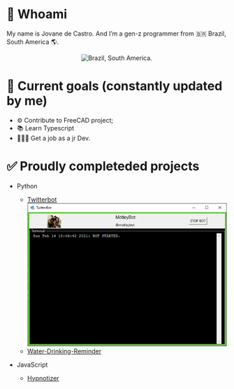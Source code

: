 # 🔎 Whoami

My name is Jovane de Castro. And I’m a gen-z programmer from 🇧🇷 Brazil, South America 🌎.
<p align="center">
    <img src="Brazil-on-Google-Earth.gif" alt="Brazil, South America." width="555"/>
</p>

# 🏅 Current goals (constantly updated by me)

- ⚙️ Contribute to FreeCAD project;
- 📚 Learn Typescript
- 👨🏻‍💻 Get a job as a jr Dev.

# ✅ Proudly completeded projects

- Python
    - [Twitterbot](https://github.com/Cadavanaugh/Twitterbot) 
        ![Twitterbot screenshot.](https://github.com/Cadavanaugh/Twitterbot/raw/main/img/working.PNG)
    <!-- Add 'twitterbot' working gif instead of pic -->
        
    - [Water-Drinking-Reminder](https://github.com/Cadavanaugh/Water-Drinking-Reminder)
    <!-- Add 'water-drinking-reminder' working gif  -->

- JavaScript
    - [Hypnotizer](https://github.com/Cadavanaugh/Hypnotizer)
    <!-- Add 'water-drinking-reminder' working gif  -->